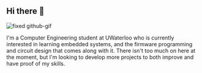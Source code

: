 ## Hi there 👋
![fixed github-gif](https://github.com/user-attachments/assets/35393c27-bb26-4eed-8499-e7c10d4f765e)

I'm a Computer Engineering student at UWaterloo who is currently interested in learning embedded systems, and the firmware programming and circuit design that comes along with it. There isn't too much on here at the moment, but I'm looking to develop more projects to both improve and have proof of my skills.
